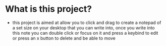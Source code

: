 # What is this project?

- this project is aimed at allow you to click and drag to create a notepad of a set size on your desktop that you can write into, once you write into this note you can double click or focus on it and press a keybind to edit or press an x button to delete and be able to move
